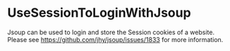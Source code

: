 # UseSessionToLoginWithJsoup

Jsoup can be used to login and store the Session cookies of a website. Please see https://github.com/jhy/jsoup/issues/1833 for more information.
